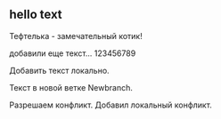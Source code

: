 ## hello text

Тефтелька - замечательный котик!

добавили еще текст...
123456789

Добавить текст локально.


Текст в новой ветке Newbranch.

Разрешаем конфликт.
Добавил локальный конфликт.
